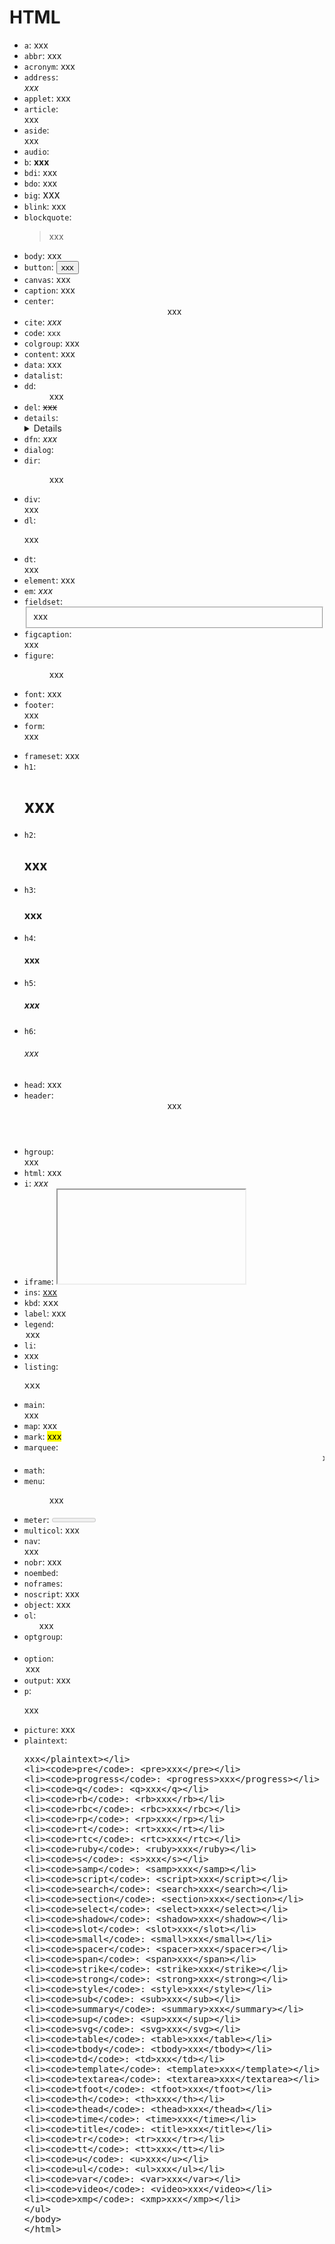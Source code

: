 # HTML

* `a`: <a>xxx</a>
* `abbr`: <abbr>xxx</abbr>
* `acronym`: <acronym>xxx</acronym>
* `address`: <address>xxx</address>
* `applet`: <applet>xxx</applet>
* `article`: <article>xxx</article>
* `aside`: <aside>xxx</aside>
* `audio`: <audio>xxx</audio>
* `b`: <b>xxx</b>
* `bdi`: <bdi>xxx</bdi>
* `bdo`: <bdo>xxx</bdo>
* `big`: <big>xxx</big>
* `blink`: <blink>xxx</blink>
* `blockquote`: <blockquote>xxx</blockquote>
* `body`: <body>xxx</body>
* `button`: <button>xxx</button>
* `canvas`: <canvas>xxx</canvas>
* `caption`: <caption>xxx</caption>
* `center`: <center>xxx</center>
* `cite`: <cite>xxx</cite>
* `code`: <code>xxx</code>
* `colgroup`: <colgroup>xxx</colgroup>
* `content`: <content>xxx</content>
* `data`: <data>xxx</data>
* `datalist`: <datalist>xxx</datalist>
* `dd`: <dd>xxx</dd>
* `del`: <del>xxx</del>
* `details`: <details>xxx</details>
* `dfn`: <dfn>xxx</dfn>
* `dialog`: <dialog>xxx</dialog>
* `dir`: <dir>xxx</dir>
* `div`: <div>xxx</div>
* `dl`: <dl>xxx</dl>
* `dt`: <dt>xxx</dt>
* `element`: <element>xxx</element>
* `em`: <em>xxx</em>
* `fieldset`: <fieldset>xxx</fieldset>
* `figcaption`: <figcaption>xxx</figcaption>
* `figure`: <figure>xxx</figure>
* `font`: <font>xxx</font>
* `footer`: <footer>xxx</footer>
* `form`: <form>xxx</form>
* `frameset`: <frameset>xxx</frameset>
* `h1`: <h1>xxx</h1>
* `h2`: <h2>xxx</h2>
* `h3`: <h3>xxx</h3>
* `h4`: <h4>xxx</h4>
* `h5`: <h5>xxx</h5>
* `h6`: <h6>xxx</h6>
* `head`: <head>xxx</head>
* `header`: <header>xxx</header>
* `hgroup`: <hgroup>xxx</hgroup>
* `html`: <html>xxx</html>
* `i`: <i>xxx</i>
* `iframe`: <iframe>xxx</iframe>
* `ins`: <ins>xxx</ins>
* `kbd`: <kbd>xxx</kbd>
* `label`: <label>xxx</label>
* `legend`: <legend>xxx</legend>
* `li`: <li>xxx</li>
* `listing`: <listing>xxx</listing>
* `main`: <main>xxx</main>
* `map`: <map>xxx</map>
* `mark`: <mark>xxx</mark>
* `marquee`: <marquee>xxx</marquee>
* `math`: <math>xxx</math>
* `menu`: <menu>xxx</menu>
* `meter`: <meter>xxx</meter>
* `multicol`: <multicol>xxx</multicol>
* `nav`: <nav>xxx</nav>
* `nobr`: <nobr>xxx</nobr>
* `noembed`: <noembed>xxx</noembed>
* `noframes`: <noframes>xxx</noframes>
* `noscript`: <noscript>xxx</noscript>
* `object`: <object>xxx</object>
* `ol`: <ol>xxx</ol>
* `optgroup`: <optgroup>xxx</optgroup>
* `option`: <option>xxx</option>
* `output`: <output>xxx</output>
* `p`: <p>xxx</p>
* `picture`: <picture>xxx</picture>
* `plaintext`: <plaintext>xxx</plaintext>
* `pre`: <pre>xxx</pre>
* `progress`: <progress>xxx</progress>
* `q`: <q>xxx</q>
* `rb`: <rb>xxx</rb>
* `rbc`: <rbc>xxx</rbc>
* `rp`: <rp>xxx</rp>
* `rt`: <rt>xxx</rt>
* `rtc`: <rtc>xxx</rtc>
* `ruby`: <ruby>xxx</ruby>
* `s`: <s>xxx</s>
* `samp`: <samp>xxx</samp>
* `script`: <script>xxx</script>
* `search`: <search>xxx</search>
* `section`: <section>xxx</section>
* `select`: <select>xxx</select>
* `shadow`: <shadow>xxx</shadow>
* `slot`: <slot>xxx</slot>
* `small`: <small>xxx</small>
* `spacer`: <spacer>xxx</spacer>
* `span`: <span>xxx</span>
* `strike`: <strike>xxx</strike>
* `strong`: <strong>xxx</strong>
* `style`: <style>xxx</style>
* `sub`: <sub>xxx</sub>
* `summary`: <summary>xxx</summary>
* `sup`: <sup>xxx</sup>
* `svg`: <svg>xxx</svg>
* `table`: <table>xxx</table>
* `tbody`: <tbody>xxx</tbody>
* `td`: <td>xxx</td>
* `template`: <template>xxx</template>
* `textarea`: <textarea>xxx</textarea>
* `tfoot`: <tfoot>xxx</tfoot>
* `th`: <th>xxx</th>
* `thead`: <thead>xxx</thead>
* `time`: <time>xxx</time>
* `title`: <title>xxx</title>
* `tr`: <tr>xxx</tr>
* `tt`: <tt>xxx</tt>
* `u`: <u>xxx</u>
* `ul`: <ul>xxx</ul>
* `var`: <var>xxx</var>
* `video`: <video>xxx</video>
* `xmp`: <xmp>xxx</xmp>
